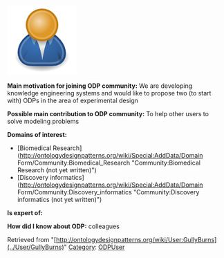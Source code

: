 [![Image:ODPUser.png](../images/a/a6/ODPUser.png)](../Image/ODPUser.png "Image:ODPUser.png")




  





__Main motivation for joining ODP community:__ We are developing knowledge engineering systems and would like to propose two (to start with) ODPs in the area of experimental design


__Possible main contribution to ODP community:__ To help other users to solve modeling problems


__Domains of interest:__



* [Biomedical Research](http://ontologydesignpatterns.org/wiki/Special:AddData/Domain Form/Community:Biomedical_Research "Community:Biomedical Research (not yet written)")
* [Discovery informatics](http://ontologydesignpatterns.org/wiki/Special:AddData/Domain Form/Community:Discovery_informatics "Community:Discovery informatics (not yet written)")


__Is expert of:__


  

__How did I know about ODP:__ colleagues






Retrieved from "[http://ontologydesignpatterns.org/wiki/User:GullyBurns](../User/GullyBurns)"
 [Category](http://ontologydesignpatterns.org/wiki/Special:Categories "Special:Categories"): [ODPUser](../Category/ODPUser "Category:ODPUser")